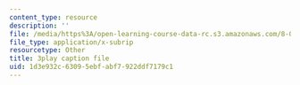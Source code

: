 ```yaml
---
content_type: resource
description: ''
file: /media/https%3A/open-learning-course-data-rc.s3.amazonaws.com/8-01sc-classical-mechanics-fall-2016/1d3e932c63095ebfabf7922ddf7179c1_NbXDgm7UyVM.vtt
file_type: application/x-subrip
resourcetype: Other
title: 3play caption file
uid: 1d3e932c-6309-5ebf-abf7-922ddf7179c1
---
```

